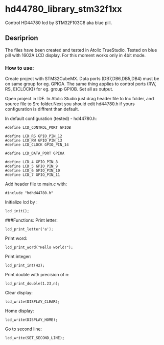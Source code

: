 # hd44780_library_stm32f1xx
Control HD44780 lcd by STM32F103C8 aka blue pill. 
## Desriprion
The files have been created and tested in Atolic TrueStudio. Tested on blue pill with 1602A LCD display. For this moment works only in 4bit mode.
### How to use:
Create project with STM32CubeMX. Data ports (DB7,DB6,DB5,DB4) must be on same group for eg. GPIOA. The same thing applies to control ports
(RW, RS, E(CLOCK)) for eg. group GPIOB. Set all as output.

Open project in IDE. In Atolic Studio just drag header file to Inc folder, and source file to Src folder.Next you should edit hd44780.h if yours configuration is diffrent than default.

In default configuration (tested) - hd44780.h:
```
#define LCD_CONTROL_PORT GPIOB

#define LCD_RS GPIO_PIN_12
#define LCD_RW GPIO_PIN_13
#define LCD_CLOCK GPIO_PIN_14

#define LCD_DATA_PORT GPIOA

#define LCD_4 GPIO_PIN_8
#define LCD_5 GPIO_PIN_9
#define LCD_6 GPIO_PIN_10
#define LCD_7 GPIO_PIN_11
```


Add header file to main.c with:
```
#include "hdhd44780.h"
```

Initialize lcd by :
```
lcd_init();
```
###Functions:
Print letter:
```
lcd_print_letter('a');
```
Print word:
```
lcd_print_word("Hello world!");
```
Print integer:
```
lcd_print_int(42);
```
Print double with precision of n:
```
lcd_print_double(1.23,n);
```
Clear display:
```
lcd_write(DISPLAY_CLEAR);
```
Home display:
```
lcd_write(DISPLAY_HOME);
```
Go to second line:
```
lcd_write(SET_SECOND_LINE);
```

